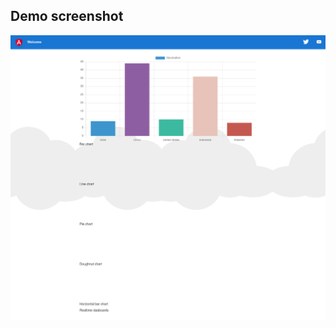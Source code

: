 
## Demo screenshot
![](https://github.com/signalarun/dashboards/blob/main/RealtimeDashboard/screenshot/screenshot.png)
